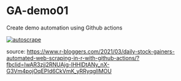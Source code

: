 # GA-demo01
Create demo automation using Github actions

[![autoscrape](https://github.com/ineszz/GA-demo01/actions/workflows/main.yml/badge.svg)](https://github.com/ineszz/GA-demo01/actions/workflows/main.yml)

source:
https://www.r-bloggers.com/2021/03/daily-stock-gainers-automated-web-scraping-in-r-with-github-actions/?fbclid=IwAR3zjj2RNUAjg-lHHlDtANy_nX-G3Vm4pojOqEPId6CkVmK_yRRyqglIMOU

